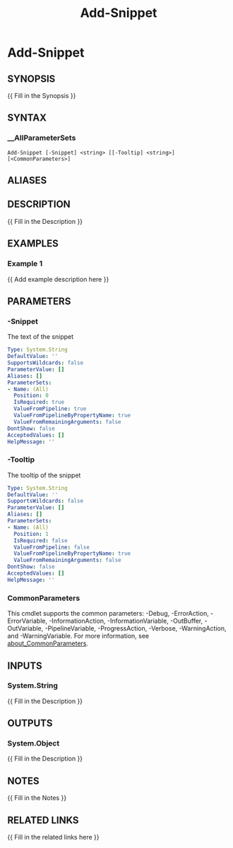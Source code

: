 ﻿---
document type: cmdlet
external help file: SnippetPredictor.dll-Help.xml
HelpUri: ''
Locale: en-US
Module Name: SnippetPredictor
ms.date: 02-22-2025
PlatyPS schema version: 2024-05-01
title: Add-Snippet
---

# Add-Snippet

## SYNOPSIS

{{ Fill in the Synopsis }}

## SYNTAX

### __AllParameterSets

```
Add-Snippet [-Snippet] <string> [[-Tooltip] <string>] [<CommonParameters>]
```

## ALIASES

## DESCRIPTION

{{ Fill in the Description }}

## EXAMPLES

### Example 1

{{ Add example description here }}

## PARAMETERS

### -Snippet

The text of the snippet

```yaml
Type: System.String
DefaultValue: ''
SupportsWildcards: false
ParameterValue: []
Aliases: []
ParameterSets:
- Name: (All)
  Position: 0
  IsRequired: true
  ValueFromPipeline: true
  ValueFromPipelineByPropertyName: true
  ValueFromRemainingArguments: false
DontShow: false
AcceptedValues: []
HelpMessage: ''
```

### -Tooltip

The tooltip of the snippet

```yaml
Type: System.String
DefaultValue: ''
SupportsWildcards: false
ParameterValue: []
Aliases: []
ParameterSets:
- Name: (All)
  Position: 1
  IsRequired: false
  ValueFromPipeline: false
  ValueFromPipelineByPropertyName: true
  ValueFromRemainingArguments: false
DontShow: false
AcceptedValues: []
HelpMessage: ''
```

### CommonParameters

This cmdlet supports the common parameters: -Debug, -ErrorAction, -ErrorVariable,
-InformationAction, -InformationVariable, -OutBuffer, -OutVariable, -PipelineVariable,
-ProgressAction, -Verbose, -WarningAction, and -WarningVariable. For more information, see
[about_CommonParameters](https://go.microsoft.com/fwlink/?LinkID=113216).

## INPUTS

### System.String

{{ Fill in the Description }}

## OUTPUTS

### System.Object

{{ Fill in the Description }}

## NOTES

{{ Fill in the Notes }}

## RELATED LINKS

{{ Fill in the related links here }}

